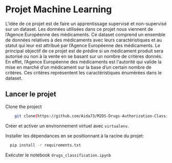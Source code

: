 # Projet Machine Learning

L'idée de ce projet est de faire un apprentissage supervisé et non-supervisé sur un dataset. Les données utilisées dans ce projet nous viennent de l’Agence Européenne des médicaments. Ce dataset comprend un ensemble de données relatives à des médicaments avec leurs caractéristiques  et au statut qui leur est attribué par l’Agence Européenne des médicaments.
Le principal objectif de ce projet est de prédire si un médicament produit sera autorisé ou non à la vente en se basant sur un nombre de critères donnés. En effet, l’Agence Européenne des médicaments est l'autorité qui valide la mise en marché d’un médicament sur la base d’un certain nombre de critères. Ces critères représentent les caractéristiques énumérées dans le dataset. 


    
## Lancer le projet

Clone the project

```bash
    git clone(https://github.com/Aida73/M2DS-Drugs-Authorization-Classification.git)
```

Créer et activer un environnement virtuel avec `virtualenv`.

Installer les dépendances en se positionnant à la racine du projet:

```bash
  pip install -r requirements.txt
```

Exécuter le notebook `drugs_classification.ipynb`






